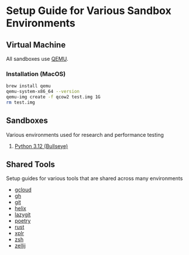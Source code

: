 # Setup Guide for Various Sandbox Environments

## Virtual Machine

All sandboxes use [QEMU](https://www.qemu.org).

### Installation (MacOS)

```sh
brew install qemu
qemu-system-x86_64 --version
qemu-img create -f qcow2 test.img 1G
rm test.img
```

## Sandboxes

Various environments used for research and performance testing

1. [Python 3.12 (Bullseye)](./box/py3.12.8)

## Shared Tools

Setup guides for various tools that are shared across many environments

- [gcloud](./tools/gcloud)
- [gh](./tools/gh)
- [git](./tools/git)
- [helix](./tools/helix)
- [lazygit](./tools/lazygit)
- [poetry](./tools/poetry)
- [rust](./tools/rust)
- [xplr](./tools/xplr)
- [zsh](./tools/zsh)
- [zellij](./tools/zellij)
